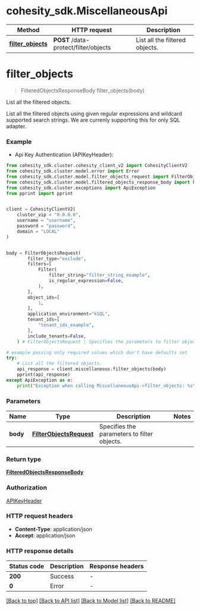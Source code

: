 # cohesity_sdk.MiscellaneousApi


Method | HTTP request | Description
------------- | ------------- | -------------
[**filter_objects**](MiscellaneousApi.md#filter_objects) | **POST** /data-protect/filter/objects | List all the filtered objects.


# **filter_objects**
> FilteredObjectsResponseBody filter_objects(body)

List all the filtered objects.

List all the filtered objects using given regular expressions and wildcard supported search strings. We are currenly supporting this for only SQL adapter.

### Example

* Api Key Authentication (APIKeyHeader):
```python
from cohesity_sdk.cluster.cohesity_client_v2 import CohesityClientV2
from cohesity_sdk.cluster.model.error import Error
from cohesity_sdk.cluster.model.filter_objects_request import FilterObjectsRequest
from cohesity_sdk.cluster.model.filtered_objects_response_body import FilteredObjectsResponseBody
from cohesity_sdk.cluster.exceptions import ApiException
from pprint import pprint


client = CohesityClientV2(
	cluster_vip = "0.0.0.0",
	username = "username",
	password = "password",
	domain = "LOCAL"
)


body = FilterObjectsRequest(
        filter_type="exclude",
        filters=[
            Filter(
                filter_string="filter_string_example",
                is_regular_expression=False,
            ),
        ],
        object_ids=[
            1,
        ],
        application_environment="kSQL",
        tenant_ids=[
            "tenant_ids_example",
        ],
        include_tenants=False,
    ) # FilterObjectsRequest | Specifies the parameters to filter objects.

# example passing only required values which don't have defaults set
try:
	# List all the filtered objects.
	api_response = client.miscellaneous.filter_objects(body)
	pprint(api_response)
except ApiException as e:
	print("Exception when calling MiscellaneousApi->filter_objects: %s\n" % e)
```


### Parameters

Name | Type | Description  | Notes
------------- | ------------- | ------------- | -------------
 **body** | [**FilterObjectsRequest**](FilterObjectsRequest.md)| Specifies the parameters to filter objects. |

### Return type

[**FilteredObjectsResponseBody**](FilteredObjectsResponseBody.md)

### Authorization

[APIKeyHeader](../README.md#APIKeyHeader)

### HTTP request headers

 - **Content-Type**: application/json
 - **Accept**: application/json


### HTTP response details
| Status code | Description | Response headers |
|-------------|-------------|------------------|
**200** | Success |  -  |
**0** | Error |  -  |

[[Back to top]](#) [[Back to API list]](../README.md#documentation-for-api-endpoints) [[Back to Model list]](../README.md#documentation-for-models) [[Back to README]](../README.md)

